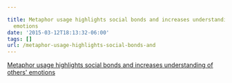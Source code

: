 ```yaml
---

title: Metaphor usage highlights social bonds and increases understanding of others'
  emotions
date: '2015-03-12T18:13:32-06:00'
tags: []
url: /metaphor-usage-highlights-social-bonds-and
---
```

<a href="http://www.sciencedaily.com/releases/2015/03/150312092225.htm">Metaphor usage highlights social bonds and increases understanding of others' emotions</a><br/>
